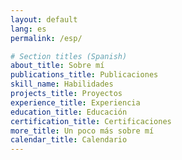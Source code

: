 ```yaml
---
layout: default
lang: es
permalink: /esp/

# Section titles (Spanish)
about_title: Sobre mí
publications_title: Publicaciones
skill_name: Habilidades
projects_title: Proyectos
experience_title: Experiencia
education_title: Educación
certification_title: Certificaciones
more_title: Un poco más sobre mí
calendar_title: Calendario
---
```



